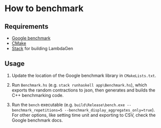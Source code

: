 # How to benchmark

## Requirements

* [Google benchmark](https://github.com/google/benchmark)
* [CMake](https://cmake.org/)
* [Stack](https://docs.haskellstack.org) for building LambdaGen

## Usage

1. Update the location of the Google benchmark library in `CMakeLists.txt`.

2. Run `Benchmark.hs` (e.g. `stack runhaskell app\Benchmark.hs`), which exports the random contractions to json, then generates and builds the C++ benchmarking code.

3. Run the `bench` executable (e.g. `build\Release\bench.exe --benchmark_repetitions=5 --benchmark_display_aggregates_only=true`). For other options, like setting time unit and exporting to CSV, check the Google benchmark docs.
